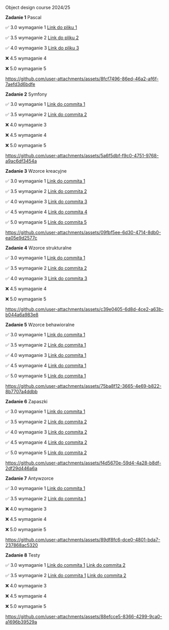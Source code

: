 Object design course 2024/25

**Zadanie 1** Pascal

:white_check_mark: 3.0 wymaganie 1 [Link do pliku 1](https://github.com/Janszczyrek/object_design/blob/master/1/3/generator.pas)

:white_check_mark: 3.5 wymaganie 2 [Link do pliku 2](https://github.com/Janszczyrek/object_design/blob/master/1/35/sort.pas)

:white_check_mark: 4.0 wymaganie 3 [Link do pliku 3](https://github.com/Janszczyrek/object_design/blob/master/1/4/generator.pas)

:x: 4.5 wymaganie 4

:x: 5.0 wymaganie 5 



https://github.com/user-attachments/assets/8fcf7496-86ed-46a2-af6f-7aefd3d6bdfe


**Zadanie 2** Symfony

:white_check_mark: 3.0 wymaganie 1 [Link do commita 1](https://github.com/Janszczyrek/object_design/commit/dd828a49ce217fae3e16eb8138aa8654bead495d)

:white_check_mark: 3.5 wymaganie 2 [Link do commita 2](https://github.com/Janszczyrek/object_design/commit/5cea8ba7b07df44f730cd7b98d38a247a00de28f)

:x: 4.0 wymaganie 3

:x: 4.5 wymaganie 4

:x: 5.0 wymaganie 5



https://github.com/user-attachments/assets/5a6f5dbf-f9c0-4751-9768-a9ac6df3454a



**Zadanie 3** Wzorce kreacyjne

:white_check_mark: 3.0 wymaganie 1 [Link do commita 1](https://github.com/Janszczyrek/object_design/commit/453a02693480f845fbad3cb644753559f22836c4)

:white_check_mark: 3.5 wymaganie 2 [Link do commita 2](https://github.com/Janszczyrek/object_design/commit/517d78b89aeefa385c8ef8f20ad3a9430b241115)

:white_check_mark: 4.0 wymaganie 3 [Link do commita 3](https://github.com/Janszczyrek/object_design/commit/0249fcd7aff5b9f1fd6bad993ac29978150d534d)

:white_check_mark: 4.5 wymaganie 4 [Link do commita 4](https://github.com/Janszczyrek/object_design/commit/8facae115823436cf3711754d0407748756bb5fa)

:white_check_mark: 5.0 wymaganie 5 [Link do commita 5](https://github.com/Janszczyrek/object_design/commit/45bc337389c7f09ca8317d0f7a9c48e27b05fb38)



https://github.com/user-attachments/assets/09fbf5ee-6d30-4714-8db0-ea05e9d2577c



**Zadanie 4** Wzorce strukturalne

:white_check_mark: 3.0 wymaganie 1 [Link do commita 1](https://github.com/Janszczyrek/object_design/commit/20c5557516c449666a5ff42e877133ab1b16fd2b)

:white_check_mark: 3.5 wymaganie 2 [Link do commita 2](https://github.com/Janszczyrek/object_design/commit/8dee89b5fd69f6cc7c2f008873b29c8c66a4ed05)

:white_check_mark: 4.0 wymaganie 3 [Link do commita 3](https://github.com/Janszczyrek/object_design/commit/ed7f170f953cced6e745c4a79f20837116455a65)

:x: 4.5 wymaganie 4

:x: 5.0 wymaganie 5




https://github.com/user-attachments/assets/c39e0405-6d8d-4ce2-a63b-b044a6a983e8



**Zadanie 5** Wzorce behawioralne

:white_check_mark: 3.0 wymaganie 1 [Link do commita 1](https://github.com/Janszczyrek/object_design/commit/bf1617c5d4c914dfe52e86f2401ac36ba1342be1)

:white_check_mark: 3.5 wymaganie 2 [Link do commita 1](https://github.com/Janszczyrek/object_design/commit/bf1617c5d4c914dfe52e86f2401ac36ba1342be1)

:white_check_mark: 4.0 wymaganie 3 [Link do commita 1](https://github.com/Janszczyrek/object_design/commit/bf1617c5d4c914dfe52e86f2401ac36ba1342be1)

:white_check_mark: 4.5 wymaganie 4 [Link do commita 1](https://github.com/Janszczyrek/object_design/commit/bf1617c5d4c914dfe52e86f2401ac36ba1342be1)

:white_check_mark: 5.0 wymaganie 5 [Link do commita 1](https://github.com/Janszczyrek/object_design/commit/bf1617c5d4c914dfe52e86f2401ac36ba1342be1)



https://github.com/user-attachments/assets/75ba8f12-3665-4e69-b822-8b7707a4ddbb



**Zadanie 6** Zapaszki

:white_check_mark: 3.0 wymaganie 1 [Link do commita 1](https://github.com/Janszczyrek/frontend_5/commit/38a60b1b46e32903504889c72261b01dc7d0e450)

:white_check_mark: 3.5 wymaganie 2 [Link do commita 2](https://github.com/Janszczyrek/frontend_5/commit/d0a08580cd16486d514605523b587b7e0f6c1be7)

:white_check_mark: 4.0 wymaganie 3 [Link do commita 2](https://github.com/Janszczyrek/frontend_5/commit/d0a08580cd16486d514605523b587b7e0f6c1be7)

:white_check_mark: 4.5 wymaganie 4 [Link do commita 2](https://github.com/Janszczyrek/frontend_5/commit/d0a08580cd16486d514605523b587b7e0f6c1be7)

:white_check_mark: 5.0 wymaganie 5 [Link do commita 2](https://github.com/Janszczyrek/frontend_5/commit/d0a08580cd16486d514605523b587b7e0f6c1be7)




https://github.com/user-attachments/assets/f4d5670e-59d4-4a28-b8df-2df29d446a6a



**Zadanie 7** Antywzorce

:white_check_mark: 3.0 wymaganie 1 [Link do commita 1](https://github.com/Janszczyrek/object_design/commit/bc6286aa0304a7d2b0a75b05dbc9efc55c0949e9)

:white_check_mark: 3.5 wymaganie 2 [Link do commita 1](https://github.com/Janszczyrek/object_design/commit/bc6286aa0304a7d2b0a75b05dbc9efc55c0949e9)

:x: 4.0 wymaganie 3

:x: 4.5 wymaganie 4

:x: 5.0 wymaganie 5


https://github.com/user-attachments/assets/89df8fc6-dce0-4801-bda7-237868ac5320


**Zadanie 8** Testy

:white_check_mark: 3.0 wymaganie 1 [Link do commita 1](https://github.com/Janszczyrek/object_design/commit/0051c841361cecb4bb97c4615fa26aabf2ae7e66) [Link do commita 2](https://github.com/Janszczyrek/object_design/commit/ac686e258611a4650899b3aa865399e5ffcc0e14)

:white_check_mark: 3.5 wymaganie 2 [Link do commita 1](https://github.com/Janszczyrek/object_design/commit/0051c841361cecb4bb97c4615fa26aabf2ae7e66) [Link do commita 2](https://github.com/Janszczyrek/object_design/commit/ac686e258611a4650899b3aa865399e5ffcc0e14)


:x: 4.0 wymaganie 3

:x: 4.5 wymaganie 4

:x: 5.0 wymaganie 5


https://github.com/user-attachments/assets/88efcce5-8366-4299-9ca0-a1696b39529a



